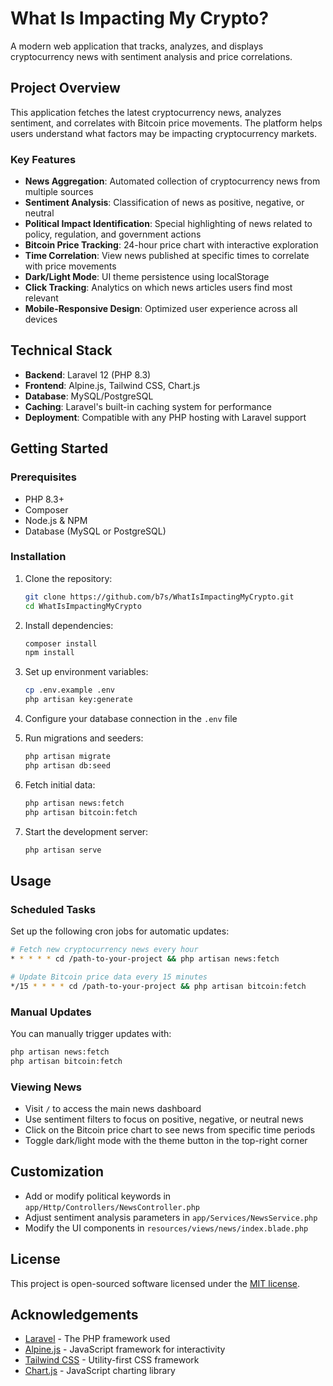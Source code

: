 # What Is Impacting My Crypto?

A modern web application that tracks, analyzes, and displays cryptocurrency news with sentiment analysis and price correlations.

## Project Overview

This application fetches the latest cryptocurrency news, analyzes sentiment, and correlates with Bitcoin price movements. The platform helps users understand what factors may be impacting cryptocurrency markets.

### Key Features

- **News Aggregation**: Automated collection of cryptocurrency news from multiple sources
- **Sentiment Analysis**: Classification of news as positive, negative, or neutral
- **Political Impact Identification**: Special highlighting of news related to policy, regulation, and government actions
- **Bitcoin Price Tracking**: 24-hour price chart with interactive exploration
- **Time Correlation**: View news published at specific times to correlate with price movements
- **Dark/Light Mode**: UI theme persistence using localStorage
- **Click Tracking**: Analytics on which news articles users find most relevant
- **Mobile-Responsive Design**: Optimized user experience across all devices

## Technical Stack

- **Backend**: Laravel 12 (PHP 8.3)
- **Frontend**: Alpine.js, Tailwind CSS, Chart.js
- **Database**: MySQL/PostgreSQL
- **Caching**: Laravel's built-in caching system for performance
- **Deployment**: Compatible with any PHP hosting with Laravel support

## Getting Started

### Prerequisites

- PHP 8.3+
- Composer
- Node.js & NPM
- Database (MySQL or PostgreSQL)

### Installation

1. Clone the repository:
   ```bash
   git clone https://github.com/b7s/WhatIsImpactingMyCrypto.git
   cd WhatIsImpactingMyCrypto
   ```

2. Install dependencies:
   ```bash
   composer install
   npm install
   ```

3. Set up environment variables:
   ```bash
   cp .env.example .env
   php artisan key:generate
   ```

4. Configure your database connection in the `.env` file

5. Run migrations and seeders:
   ```bash
   php artisan migrate
   php artisan db:seed
   ```

6. Fetch initial data:
   ```bash
   php artisan news:fetch
   php artisan bitcoin:fetch
   ```

7. Start the development server:
   ```bash
   php artisan serve
   ```

## Usage

### Scheduled Tasks

Set up the following cron jobs for automatic updates:

```bash
# Fetch new cryptocurrency news every hour
* * * * * cd /path-to-your-project && php artisan news:fetch

# Update Bitcoin price data every 15 minutes
*/15 * * * * cd /path-to-your-project && php artisan bitcoin:fetch
```

### Manual Updates

You can manually trigger updates with:

```bash
php artisan news:fetch
php artisan bitcoin:fetch
```

### Viewing News

- Visit `/` to access the main news dashboard
- Use sentiment filters to focus on positive, negative, or neutral news
- Click on the Bitcoin price chart to see news from specific time periods
- Toggle dark/light mode with the theme button in the top-right corner

## Customization

- Add or modify political keywords in `app/Http/Controllers/NewsController.php`
- Adjust sentiment analysis parameters in `app/Services/NewsService.php`
- Modify the UI components in `resources/views/news/index.blade.php`

## License

This project is open-sourced software licensed under the [MIT license](https://opensource.org/licenses/MIT).

## Acknowledgements

- [Laravel](https://laravel.com/) - The PHP framework used
- [Alpine.js](https://alpinejs.dev/) - JavaScript framework for interactivity
- [Tailwind CSS](https://tailwindcss.com/) - Utility-first CSS framework
- [Chart.js](https://www.chartjs.org/) - JavaScript charting library
